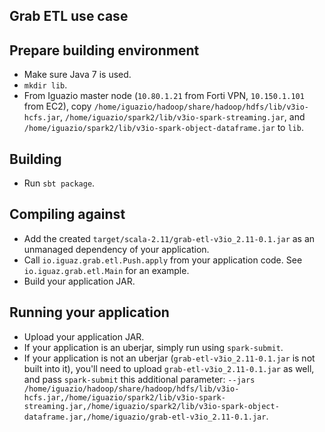 Grab ETL use case
-------------------------

## Prepare building environment
* Make sure Java 7 is used.
* `mkdir lib`.
*  From Iguazio master node (`10.80.1.21` from Forti VPN, `10.150.1.101` from EC2), copy
  `/home/iguazio/hadoop/share/hadoop/hdfs/lib/v3io-hcfs.jar`, `/home/iguazio/spark2/lib/v3io-spark-streaming.jar`, and `/home/iguazio/spark2/lib/v3io-spark-object-dataframe.jar` to `lib`.

## Building
* Run `sbt package`.

## Compiling against
* Add the created `target/scala-2.11/grab-etl-v3io_2.11-0.1.jar` as an unmanaged dependency of your application.
* Call `io.iguaz.grab.etl.Push.apply` from your application code. See `io.iguaz.grab.etl.Main` for an example.
* Build your application JAR.

## Running your application
* Upload your application JAR.
* If your application is an uberjar, simply run using `spark-submit`.
* If your application is not an uberjar (`grab-etl-v3io_2.11-0.1.jar` is not built into it), you'll need to upload 
  `grab-etl-v3io_2.11-0.1.jar` as well, and pass `spark-submit` this additional parameter: `--jars /home/iguazio/hadoop/share/hadoop/hdfs/lib/v3io-hcfs.jar,/home/iguazio/spark2/lib/v3io-spark-streaming.jar,/home/iguazio/spark2/lib/v3io-spark-object-dataframe.jar,/home/iguazio/grab-etl-v3io_2.11-0.1.jar`.